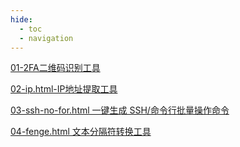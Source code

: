 ```yaml
---
hide:
  - toc
  - navigation
---
```


[01-2FA二维码识别工具](DevVault/01-2FA二维码识别工具/01-2FA二维码识别工具.md)

[02-ip.html-IP地址提取工具](DevVault/02-ip.html/02-ip.html.md)

[03-ssh-no-for.html 一键生成 SSH/命令行批量操作命令](DevVault/03-ssh-no-for.html/03-ssh-no-for.html.md)

[04-fenge.html 文本分隔符转换工具](DevVault/04-fenge.html/04-fenge.html.md)
